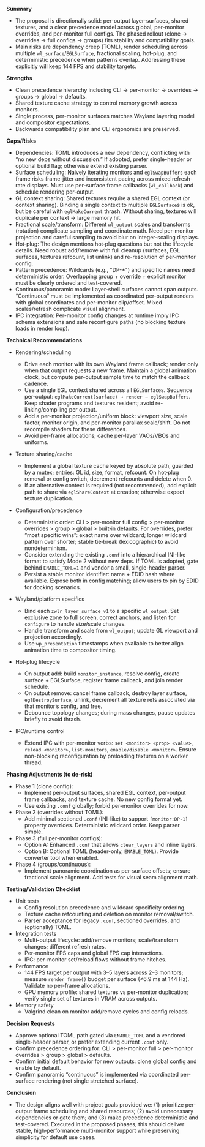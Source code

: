 **Summary**
- The proposal is directionally solid: per-output layer-surfaces, shared textures, and a clear precedence model across global, per-monitor overrides, and per-monitor full configs. The phased rollout (clone → overrides → full configs → groups) fits stability and compatibility goals.
- Main risks are dependency creep (TOML), render scheduling across multiple `wl_surface`/`EGLSurface`, fractional scaling, hot‑plug, and deterministic precedence when patterns overlap. Addressing these explicitly will keep 144 FPS and stability targets.

**Strengths**
- Clean precedence hierarchy including CLI → per-monitor → overrides → groups → global → defaults.
- Shared texture cache strategy to control memory growth across monitors.
- Single process, per-monitor surfaces matches Wayland layering model and compositor expectations.
- Backwards compatibility plan and CLI ergonomics are preserved.

**Gaps/Risks**
- Dependencies: TOML introduces a new dependency, conflicting with “no new deps without discussion.” If adopted, prefer single-header or optional build flag; otherwise extend existing parser.
- Surface scheduling: Naively iterating monitors and `eglSwapBuffers` each frame risks frame-jitter and inconsistent pacing across mixed refresh-rate displays. Must use per-surface frame callbacks (`wl_callback`) and schedule rendering per-output.
- GL context sharing: Shared textures require a shared EGL context (or context sharing). Binding a single context to multiple `EGLSurface`s is ok, but be careful with `eglMakeCurrent` thrash. Without sharing, textures will duplicate per context → large memory hit.
- Fractional scale/transform: Different `wl_output` scales and transforms (rotation) complicate sampling and coordinate math. Need per-monitor projection and careful sampling to avoid blur on integer-scaling displays.
- Hot‑plug: The design mentions hot‑plug questions but not the lifecycle details. Need robust add/remove with full cleanup (surfaces, EGL surfaces, textures refcount, list unlink) and re-resolution of per-monitor config.
- Pattern precedence: Wildcards (e.g., "DP-*") and specific names need deterministic order. Overlapping group + override + explicit monitor must be clearly ordered and test-covered.
- Continuous/panoramic mode: Layer-shell surfaces cannot span outputs. “Continuous” must be implemented as coordinated per-output renders with global coordinates and per-monitor clip/offset. Mixed scales/refresh complicate visual alignment.
- IPC integration: Per-monitor config changes at runtime imply IPC schema extensions and safe reconfigure paths (no blocking texture loads in render loop).

**Technical Recommendations**
- Rendering/scheduling
  - Drive each monitor with its own Wayland frame callback; render only when that output requests a new frame. Maintain a global animation clock, but compute per-output sample time to match the callback cadence.
  - Use a single EGL context shared across all `EGLSurface`s. Sequence per-output: `eglMakeCurrent(surface) → render → eglSwapBuffers`. Keep shader programs and textures resident; avoid re-linking/compiling per output.
  - Add a per-monitor projection/uniform block: viewport size, scale factor, monitor origin, and per-monitor parallax scale/shift. Do not recompile shaders for these differences.
  - Avoid per-frame allocations; cache per-layer VAOs/VBOs and uniforms.

- Texture sharing/cache
  - Implement a global texture cache keyed by absolute path, guarded by a mutex; entries: GL id, size, format, refcount. On hot‑plug removal or config switch, decrement refcounts and delete when 0.
  - If an alternative context is required (not recommended), add explicit path to share via `eglShareContext` at creation; otherwise expect texture duplication.

- Configuration/precedence
  - Deterministic order: CLI > per-monitor full config > per-monitor overrides > group > global > built‑in defaults. For overrides, prefer “most specific wins”: exact name over wildcard; longer wildcard pattern over shorter; stable tie‑break (lexicographic) to avoid nondeterminism.
  - Consider extending the existing `.conf` into a hierarchical INI-like format to satisfy Mode 2 without new deps. If TOML is adopted, gate behind `ENABLE_TOML=1` and vendor a small, single-header parser.
  - Persist a stable monitor identifier: name + EDID hash where available. Expose both in config matching; allow users to pin by EDID for docking scenarios.

- Wayland/platform specifics
  - Bind each `zwlr_layer_surface_v1` to a specific `wl_output`. Set exclusive zone to full screen, correct anchors, and listen for `configure` to handle size/scale changes.
  - Handle transform and scale from `wl_output`; update GL viewport and projection accordingly.
  - Use `wp_presentation` timestamps when available to better align animation time to compositor timing.

- Hot‑plug lifecycle
  - On output add: build `monitor_instance`, resolve config, create surface + EGLSurface, register frame callback, and join render schedule.
  - On output remove: cancel frame callback, destroy layer surface, `eglDestroySurface`, unlink, decrement all texture refs associated via that monitor’s config, and free.
  - Debounce topology changes; during mass changes, pause updates briefly to avoid thrash.

- IPC/runtime control
  - Extend IPC with per-monitor verbs: `set <monitor> <prop> <value>`, `reload <monitor>`, `list-monitors`, `enable/disable <monitor>`. Ensure non-blocking reconfiguration by preloading textures on a worker thread.

**Phasing Adjustments (to de-risk)**
- Phase 1 (clone config):
  - Implement per-output surfaces, shared EGL context, per-output frame callbacks, and texture cache. No new config format yet.
  - Use existing `.conf` globally; forbid per-monitor overrides for now.
- Phase 2 (overrides without TOML):
  - Add minimal sectioned `.conf` (INI-like) to support `[monitor:DP-1]` property overrides. Deterministic wildcard order. Keep parser simple.
- Phase 3 (full per-monitor configs):
  - Option A: Enhanced `.conf` that allows `clear_layers` and inline layers.
  - Option B: Optional TOML (header-only, `ENABLE_TOML`). Provide converter tool when enabled.
- Phase 4 (groups/continuous):
  - Implement panoramic coordination as per-surface offsets; ensure fractional scale alignment. Add tests for visual seam alignment math.

**Testing/Validation Checklist**
- Unit tests
  - Config resolution precedence and wildcard specificity ordering.
  - Texture cache refcounting and deletion on monitor removal/switch.
  - Parser acceptance for legacy `.conf`, sectioned overrides, and (optionally) TOML.
- Integration tests
  - Multi-output lifecycle: add/remove monitors; scale/transform changes; different refresh rates.
  - Per-monitor FPS caps and global FPS cap interactions.
  - IPC: per-monitor set/reload flows without frame hitches.
- Performance
  - 144 FPS target per output with 3–5 layers across 2–3 monitors; measure `render_frame()` budget per surface (<6.9 ms at 144 Hz). Validate no per-frame allocations.
  - GPU memory profile: shared textures vs per-monitor duplication; verify single set of textures in VRAM across outputs.
- Memory safety
  - Valgrind clean on monitor add/remove cycles and config reloads.

**Decision Requests**
- Approve optional TOML path gated via `ENABLE_TOML` and a vendored single-header parser, or prefer extending current `.conf` only.
- Confirm precedence ordering for: CLI > per-monitor full > per-monitor overrides > group > global > defaults.
- Confirm initial default behavior for new outputs: clone global config and enable by default.
- Confirm panoramic “continuous” is implemented via coordinated per-surface rendering (not single stretched surface).

**Conclusion**
- The design aligns well with project goals provided we: (1) prioritize per-output frame scheduling and shared resources; (2) avoid unnecessary dependencies or gate them; and (3) make precedence deterministic and test-covered. Executed in the proposed phases, this should deliver stable, high‑performance multi-monitor support while preserving simplicity for default use cases.

